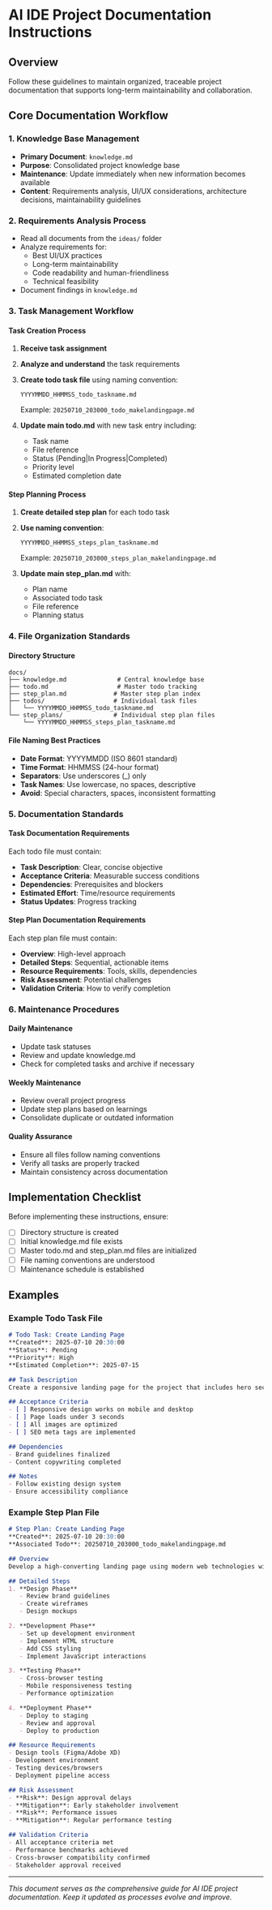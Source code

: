 # AI IDE Project Documentation Instructions

## Overview
Follow these guidelines to maintain organized, traceable project documentation that supports long-term maintainability and collaboration.

## Core Documentation Workflow

### 1. Knowledge Base Management
- **Primary Document**: `knowledge.md`
- **Purpose**: Consolidated project knowledge base
- **Maintenance**: Update immediately when new information becomes available
- **Content**: Requirements analysis, UI/UX considerations, architecture decisions, maintainability guidelines

### 2. Requirements Analysis Process
- Read all documents from the `ideas/` folder
- Analyze requirements for:
  - Best UI/UX practices
  - Long-term maintainability
  - Code readability and human-friendliness
  - Technical feasibility
- Document findings in `knowledge.md`

### 3. Task Management Workflow

#### Task Creation Process
1. **Receive task assignment**
2. **Analyze and understand** the task requirements
3. **Create todo task file** using naming convention:
   ```
   YYYYMMDD_HHMMSS_todo_taskname.md
   ```
   Example: `20250710_203000_todo_makelandingpage.md`

4. **Update main todo.md** with new task entry including:
   - Task name
   - File reference
   - Status (Pending|In Progress|Completed)
   - Priority level
   - Estimated completion date

#### Step Planning Process
1. **Create detailed step plan** for each todo task
2. **Use naming convention**:
   ```
   YYYYMMDD_HHMMSS_steps_plan_taskname.md
   ```
   Example: `20250710_203000_steps_plan_makelandingpage.md`

3. **Update main step_plan.md** with:
   - Plan name
   - Associated todo task
   - File reference
   - Planning status

### 4. File Organization Standards

#### Directory Structure
```
docs/
├── knowledge.md              # Central knowledge base
├── todo.md                   # Master todo tracking
├── step_plan.md             # Master step plan index
├── todos/                   # Individual task files
│   └── YYYYMMDD_HHMMSS_todo_taskname.md
└── step_plans/              # Individual step plan files
    └── YYYYMMDD_HHMMSS_steps_plan_taskname.md
```

#### File Naming Best Practices
- **Date Format**: YYYYMMDD (ISO 8601 standard)
- **Time Format**: HHMMSS (24-hour format)
- **Separators**: Use underscores (_) only
- **Task Names**: Use lowercase, no spaces, descriptive
- **Avoid**: Special characters, spaces, inconsistent formatting

### 5. Documentation Standards

#### Task Documentation Requirements
Each todo file must contain:
- **Task Description**: Clear, concise objective
- **Acceptance Criteria**: Measurable success conditions
- **Dependencies**: Prerequisites and blockers
- **Estimated Effort**: Time/resource requirements
- **Status Updates**: Progress tracking

#### Step Plan Documentation Requirements
Each step plan file must contain:
- **Overview**: High-level approach
- **Detailed Steps**: Sequential, actionable items
- **Resource Requirements**: Tools, skills, dependencies
- **Risk Assessment**: Potential challenges
- **Validation Criteria**: How to verify completion

### 6. Maintenance Procedures

#### Daily Maintenance
- Update task statuses
- Review and update knowledge.md
- Check for completed tasks and archive if necessary

#### Weekly Maintenance
- Review overall project progress
- Update step plans based on learnings
- Consolidate duplicate or outdated information

#### Quality Assurance
- Ensure all files follow naming conventions
- Verify all tasks are properly tracked
- Maintain consistency across documentation

## Implementation Checklist

Before implementing these instructions, ensure:
- [ ] Directory structure is created
- [ ] Initial knowledge.md file exists
- [ ] Master todo.md and step_plan.md files are initialized
- [ ] File naming conventions are understood
- [ ] Maintenance schedule is established

## Examples

### Example Todo Task File
```markdown
# Todo Task: Create Landing Page
**Created**: 2025-07-10 20:30:00
**Status**: Pending
**Priority**: High
**Estimated Completion**: 2025-07-15

## Task Description
Create a responsive landing page for the project that includes hero section, features overview, and call-to-action.

## Acceptance Criteria
- [ ] Responsive design works on mobile and desktop
- [ ] Page loads under 3 seconds
- [ ] All images are optimized
- [ ] SEO meta tags are implemented

## Dependencies
- Brand guidelines finalized
- Content copywriting completed

## Notes
- Follow existing design system
- Ensure accessibility compliance
```

### Example Step Plan File
```markdown
# Step Plan: Create Landing Page
**Created**: 2025-07-10 20:30:00
**Associated Todo**: 20250710_203000_todo_makelandingpage.md

## Overview
Develop a high-converting landing page using modern web technologies with focus on performance and user experience.

## Detailed Steps
1. **Design Phase**
   - Review brand guidelines
   - Create wireframes
   - Design mockups

2. **Development Phase**
   - Set up development environment
   - Implement HTML structure
   - Add CSS styling
   - Implement JavaScript interactions

3. **Testing Phase**
   - Cross-browser testing
   - Mobile responsiveness testing
   - Performance optimization

4. **Deployment Phase**
   - Deploy to staging
   - Review and approval
   - Deploy to production

## Resource Requirements
- Design tools (Figma/Adobe XD)
- Development environment
- Testing devices/browsers
- Deployment pipeline access

## Risk Assessment
- **Risk**: Design approval delays
- **Mitigation**: Early stakeholder involvement
- **Risk**: Performance issues
- **Mitigation**: Regular performance testing

## Validation Criteria
- All acceptance criteria met
- Performance benchmarks achieved
- Cross-browser compatibility confirmed
- Stakeholder approval received
```

---

*This document serves as the comprehensive guide for AI IDE project documentation. Keep it updated as processes evolve and improve.*
